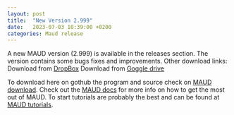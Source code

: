 ```yaml
---
layout: post
title:  "New Version 2.999"
date:   2023-07-03 10:39:00 +0200
categories: Maud release
---
```


A new MAUD version (2.999) is available in the releases section. The version contains some bugs fixes and improvements.
Other download links:
Download from [DropBox][dropbox]
Download from [Goggle drive][gdrive]

To download here on gothub the program and source check on [MAUD download][maud-download]. Check out the [MAUD docs][maud-docs] for more info on how to get the most out of MAUD. To start tutorials are probably the best and can be found at [MAUD tutorials][maud-tutorials]. 

[maud-docs]: /maud/documents/
[maud-tutorials]: /maud/tutorials/
[maud-download]: https://github.com/luttero/maud/releases/tag/v2.999
[dropbox]: https://www.dropbox.com/sh/3l4jpjw7mkc3cfo/AAAtzz-9__TMmUdaxlolX68xa?dl=0
[gdrive]: https://drive.google.com/drive/folders/1EQw0XPx6QPwE-VN7OpTvI8DtrvsW-V4i?usp=sharing